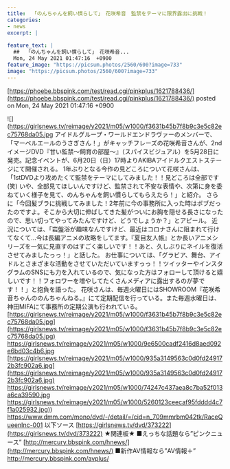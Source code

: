 ```yaml
---
title:  「のんちゃんを飼い慣らして」　花咲希音　監禁をテーマに限界露出に挑戦！ 	
categories:
- news
excerpt: |
  
feature_text: |
  ##  「のんちゃんを飼い慣らして」　花咲希音...
  Mon, 24 May 2021 01:47:16  +0900
feature_image: "https://picsum.photos/2560/600?image=733"
image: "https://picsum.photos/2560/600?image=733"
---
```


[https://phoebe.bbspink.com/test/read.cgi/pinkplus/1621788436/](https://phoebe.bbspink.com/test/read.cgi/pinkplus/1621788436/)
posted on Mon, 24 May 2021 01:47:16  +0900

<!--more-->

![](https://girlsnews.tv/reimage/y2021/m05/w1000/f3631b45b7f8b9c3e5c82ec75768da05.jpg アイドルグループ・ワールドエンドラヴァーのメンバーで、「マーベルエールのうさぎさん！」がキャッチフレーズの花咲希音さんが、2ndイメージDVD『甘い監禁〜飼育の部屋〜』（スパイスビジュアル）を5月28日に発売。記念イベントが、6月20日（日）17時よりAKIBAアイドルクエストステージにて開催される。 1年ぶりとなる今作の見どころについて花咲さんは、「1stDVDより攻めたくて監禁をテーマにしてみました！！見どころは全部です(笑) いや、全部見てほしいんですけど、監禁されて不安な表情や、次第に身を委ねていく様子を見て、のんちゃんを飼い慣らしてもらえたら！」と紹介。 さらに「今回髪ブラに挑戦してみました！2年前に今の事務所に入った時はボブだったのですよ。そこから大切に伸ばしてきた髪がついにお胸を隠せる長さになったので、思い切ってやってみたんですけど、どうでしょうか？」とアピール。 近況については、「岩盤浴が趣味なんですけど、最近はコロナさんに阻まれて行けてなくて…今は長編アニメの攻略をしてます。『夏目友人帳』とか長いアニメシリーズを一気に見直すのはすごく楽しいです！！あと、久しぶりにネイルを復活させてみましたっっ！」と話した。 お仕事については、「グラビア、舞台、アイドルとさまざまな活動をさせていただいていますっっ！！ツイッターやインスタグラムのSNSにも力を入れているので、気になった方はフォローして頂けると嬉しいです！！フォロワーを増やしてたくさんメディアに露出するのが夢です！！」と抱負を語った。 花咲さんは、毎週火曜日にはSHOWROOM『花咲希音ちゃんののんちゃんねる。』にて定期配信を行っている。また毎週水曜日は、神田MIFAにて事務所の定期公演も行われている。 [https://girlsnews.tv/reimage/y2021/m05/w1000/f3631b45b7f8b9c3e5c82ec75768da05.jpg](https://girlsnews.tv/reimage/y2021/m05/w1000/f3631b45b7f8b9c3e5c82ec75768da05.jpg) https://girlsnews.tv/reimage/y2021/m05/w1000/9e6500cadf2416d8aed092e6bd03c4b6.jpg [https://girlsnews.tv/reimage/y2021/m05/w1000/935a3149563c0d0fd249172b3fc902a6.jpg](https://girlsnews.tv/reimage/y2021/m05/w1000/935a3149563c0d0fd249172b3fc902a6.jpg) https://girlsnews.tv/reimage/y2021/m05/w1000/74247c437aea8c7ba52f013a6ca39590.jpg [https://girlsnews.tv/reimage/y2021/m05/w1000/5260123ceecaf95fdddd4c7f1a025932.jpg)](https://girlsnews.tv/reimage/y2021/m05/w1000/5260123ceecaf95fdddd4c7f1a025932.jpg)) https://www.dmm.com/mono/dvd/-/detail/=/cid=n_709mmrbm042tk/RaceQueenInc-001 以下ソース [https://girlsnews.tv/dvd/373222](https://girlsnews.tv/dvd/373222) ★関連板★ ■えっちな話題なら”ピンクニュース” [http://mercury.bbspink.com/hnews/](http://mercury.bbspink.com/hnews/) ■新作AV情報なら”AV情報＋” http://mercury.bbspink.com/avplus/
